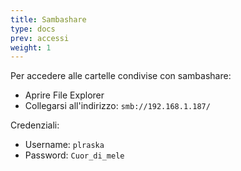 ```yaml
---
title: Sambashare
type: docs 
prev: accessi
weight: 1
---
```


Per accedere alle cartelle condivise con sambashare:
- Aprire File Explorer
- Collegarsi all'indirizzo: `smb://192.168.1.187/`

Credenziali:
- Username: `plraska`
- Password: `Cuor_di_mele`
